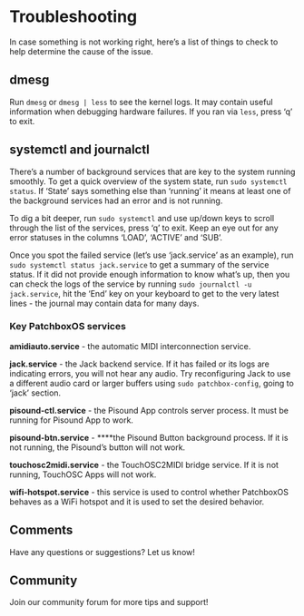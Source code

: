 # Troubleshooting

In case something is not working right, here’s a list of things to check to help determine the cause of the issue.


## dmesg

Run `dmesg` or `dmesg | less` to see the kernel logs. It may contain useful information when debugging hardware failures. If you ran via `less`, press ‘q’ to exit.

## systemctl and journalctl

There’s a number of background services that are key to the system running smoothly. To get a quick overview of the system state, run `sudo systemctl status`. If ‘State’ says something else than ‘running’ it means at least one of the background services had an error and is not running. 

To dig a bit deeper, run `sudo systemctl` and use up/down keys to scroll through the list of the services, press ‘q’ to exit. Keep an eye out for any error statuses in the columns ‘LOAD’, ‘ACTIVE’ and ‘SUB’. 

Once you spot the failed service (let’s use ‘jack.service’ as an example), run `sudo systemctl status jack.service` to get a summary of the service status. If it did not provide enough information to know what’s up, then you can check the logs of the service by running `sudo journalctl -u jack.service`, hit the ‘End’ key on your keyboard to get to the very latest lines - the journal may contain data for many days.

### Key PatchboxOS services

**amidiauto.service** - the automatic MIDI interconnection service.

**jack.service** - the Jack backend service. If it has failed or its logs are indicating errors, you will not hear any audio. Try reconfiguring Jack to use a different audio card or larger buffers using `sudo patchbox-config`, going to ‘jack’ section.

**pisound-ctl.service** - the Pisound App controls server process. It must be running for Pisound App to work.

**pisound-btn.service** - ****the Pisound Button background process. If it is not running, the Pisound’s button will not work.

**touchosc2midi.service** - the TouchOSC2MIDI bridge service. If it is not running, TouchOSC Apps will not work.

**wifi-hotspot.service** - this service is used to control whether PatchboxOS behaves as a WiFi hotspot and it is used to set the desired behavior.


## Comments

Have any questions or suggestions? Let us know!

## Community

Join our community forum for more tips and support! 